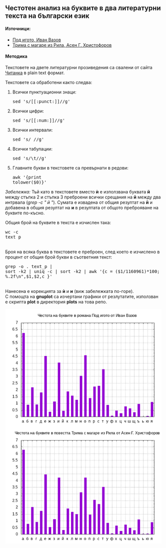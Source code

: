 ## Честотен анализ на буквите в два литературни текста на български език

#### Източници:

* [Под игото, Иван Вазов](https://chitanka.info/book/1773-pod-igoto)
* [Трима с магаре из Рила, Асен Г. Христофоров](https://chitanka.info/book/4233-trima-s-magare-iz-rila)

#### Методика

Текстовете на двете литературни прозиведения са свалени от сайта [Читанка](https://chitanka.info) в
plain text формат. 

Текстовете са обработени както следва:
 
1. Всички пунктуационни знаци: <pre>sed 's/[[:punct:]]//g'</pre>
1. Всички цифри: <pre>sed 's/[[:num:]]//g'</pre>
1. Всички интервали: <pre>sed 's/ //g'</pre>
1. Всички табулации: <pre>sed 's/\t//g'</pre>
1. Главните букви в текстовете са превърнати в редови: <pre>awk '{print tolower($0)}'</pre>   

*Забележка:* Тъй като в текстовете вместо __ѝ__ е използвана буквата __й__ между стъпка 2 и стъпка 3
преброени всички срещания на __й__ между два интрвала (*grep -c " й "*). Сумата е извадена от
общия резултат на __й__ и добавена в общия резултат на __и__ в резултата от общото преброяване на буквите по-късно.   

Общия брой на буквите в текста е изчислен така: <pre>wc -c text_p</pre>   
Броя на всяка буква в текстовете е преброен, след което е изчислено в процент от общия брой букви в
съответния текст: <pre>grep -o . text_p | sort -k2 | uniq -c | sort -k2 | awk '{c = ($1/1160961)*100; printf "%s %s %.2f\n",$1,$2,c }'</pre>   
Нанесена е корекцията за __ѝ__ и __и__ (виж забележката по-горе).   
С помощта на __gnuplot__ са изчертани графики от резлутатите, използван е скрипта __plot__ в директория
__plots__ на това репо.   

![Графики](./graphs/pnr_c.png)


